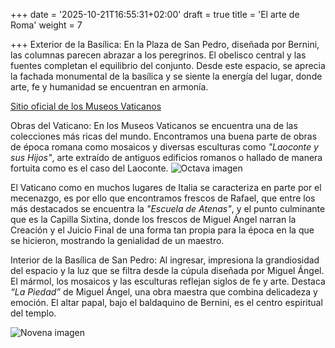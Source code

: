 +++
date = '2025-10-21T16:55:31+02:00'
draft = true
title = 'El arte de Roma'
weight = 7

+++
Exterior de la Basílica:
En la Plaza de San Pedro, diseñada por Bernini, las columnas parecen abrazar a los peregrinos. El obelisco central y las fuentes completan el equilibrio del conjunto. Desde este espacio, se aprecia la fachada monumental de la basílica y se siente la energía del lugar, donde arte, fe y humanidad se encuentran en armonía.

[Sitio oficial de los Museos Vaticanos](https://www.museivaticani.va/)

Obras del Vaticano:
En los Museos Vaticanos se encuentra una de las colecciones más ricas del mundo. Encontramos una buena parte de obras de época romana como mosaicos y diversas esculturas como *"Laoconte y sus Hijos"*, arte extraído de antiguos edificios romanos o hallado de manera fortuita como es el caso del Laoconte.
![Octava imagen](/images/imagenesRoma/foto17.jpg)         

El Vaticano como en muchos lugares de Italia se caracteriza en parte por el mecenazgo, es por ello que encontramos frescos de Rafael, que entre los más destacados se encuentra la *"Escuela de Atenas"*,  y el punto culminante que es la Capilla Sixtina, donde los frescos de Miguel Ángel narran la Creación y el Juicio Final de una forma tan propia para la época en la que se hicieron, mostrando la genialidad de un maestro.

Interior de la Basílica de San Pedro:
Al ingresar, impresiona la grandiosidad del espacio y la luz que se filtra desde la cúpula diseñada por Miguel Ángel. El mármol, los mosaicos y las esculturas reflejan siglos de fe y arte. Destaca *“La Piedad”* de Miguel Ángel, una obra maestra que combina delicadeza y emoción. El altar papal, bajo el baldaquino de Bernini, es el centro espiritual del templo.

![Novena imagen](/images/imagenesRoma/foto18.jpg)         
